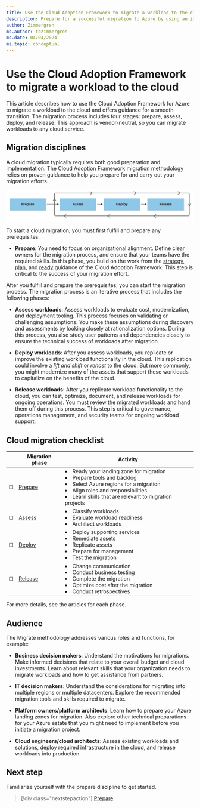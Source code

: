 ```yaml
---
title: Use the Cloud Adoption Framework to migrate a workload to the cloud
description: Prepare for a successful migration to Azure by using an iterative process to assess, deploy, and release workloads.
author: Zimmergren
ms.author: tozimmergren
ms.date: 04/04/2024
ms.topic: conceptual
---
```


# Use the Cloud Adoption Framework to migrate a workload to the cloud

This article describes how to use the Cloud Adoption Framework for Azure to migrate a workload to the cloud and offers guidance for a smooth transition. The migration process includes four stages: prepare, assess, deploy, and release. This approach is vendor-neutral, so you can migrate workloads to any cloud service.

## Migration disciplines

A cloud migration typically requires both good preparation and implementation. The Cloud Adoption Framework migration methodology relies on proven guidance to help you prepare for and carry out your migration efforts.

![Diagram that shows the Cloud Adoption Framework migration disciplines.](./media/migrate-overview.svg)

To start a cloud migration, you must first fulfill and prepare any prerequisites.

- **Prepare**: You need to focus on organizational alignment. Define clear owners for the migration process, and ensure that your teams have the required skills. In this phase, you build on the work from the [strategy](../strategy/index.md), [plan](../plan/index.md), and [ready](../ready/index.md) guidance of the Cloud Adoption Framework. This step is critical to the success of your migration effort.

After you fulfill and prepare the prerequisites, you can start the migration process. The migration process is an iterative process that includes the following phases:

- **Assess workloads**: Assess workloads to evaluate cost, modernization, and deployment tooling. This process focuses on validating or challenging assumptions. You make these assumptions during discovery and assessments by looking closely at rationalization options. During this process, you also study user patterns and dependencies closely to ensure the technical success of workloads after migration.

- **Deploy workloads**: After you assess workloads, you replicate or improve the existing workload functionality in the cloud. This replication could involve a *lift and shift* or *rehost* to the cloud. But more commonly, you might modernize many of the assets that support these workloads to capitalize on the benefits of the cloud.
- **Release workloads**: After you replicate workload functionality to the cloud, you can test, optimize, document, and release workloads for ongoing operations. You must review the migrated workloads and hand them off during this process. This step is critical to governance, operations management, and security teams for ongoing workload support.

## Cloud migration checklist

| &nbsp; | Migration phase | Activity |
|---|---|---|
| &#9744; | [Prepare](./prepare/index.md) | <li>Ready your landing zone for migration<br><li>Prepare tools and backlog<br><li>Select Azure regions for a migration<br><li>Align roles and responsibilities<br><li> Learn skills that are relevant to migration projects |
| &#9744; | [Assess](./assess/index.md) | <li>Classify workloads<br><li>Evaluate workload readiness<br><li>Architect workloads|
| &#9744; | [Deploy](./deploy/index.md) | <li>Deploy supporting services<br><li>Remediate assets<br><li>Replicate assets<br><li>Prepare for management<br><li>Test the migration |
| &#9744; | [Release](./release/index.md) | <li>Change communication<br><li>Conduct business testing<br><li>Complete the migration<br><li>Optimize cost after the migration<br><li>Conduct retrospectives |

For more details, see the articles for each phase.

## Audience

The Migrate methodology addresses various roles and functions, for example:

- **Business decision makers**: Understand the motivations for migrations. Make informed decisions that relate to your overall budget and cloud investments. Learn about relevant skills that your organization needs to migrate workloads and how to get assistance from partners.

- **IT decision makers**: Understand the considerations for migrating into multiple regions or multiple datacenters. Explore the recommended migration tools and skills required to migrate.
- **Platform owners/platform architects**: Learn how to prepare your Azure landing zones for migration. Also explore other technical preparations for your Azure estate that you might need to implement before you initiate a migration project.
- **Cloud engineers/cloud architects**: Assess existing workloads and solutions, deploy required infrastructure in the cloud, and release workloads into production.

## Next step

Familiarize yourself with the prepare discipline to get started.

> [!div class="nextstepaction"]
> [Prepare](./prepare/index.md)
